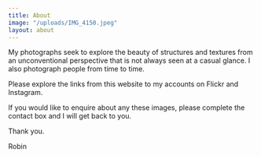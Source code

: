 ```yaml
---
title: About
image: "/uploads/IMG_4150.jpeg"
layout: about
---
```


My photographs seek to explore the beauty of structures and textures from an unconventional perspective that is not always seen at a casual glance.  I also photograph people from time to time.  

Please explore the links from this website to my accounts on Flickr and Instagram.

If you would like to enquire about any these images, please complete the contact box and I will get back to you.

Thank you.

Robin
